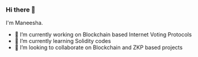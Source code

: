 ### Hi there 👋
I'm Maneesha. 

- 🔭 I’m currently working on Blockchain based Internet Voting Protocols
- 🌱 I’m currently learning Solidity codes
- 👯 I’m looking to collaborate on Blockchain and ZKP based projects
